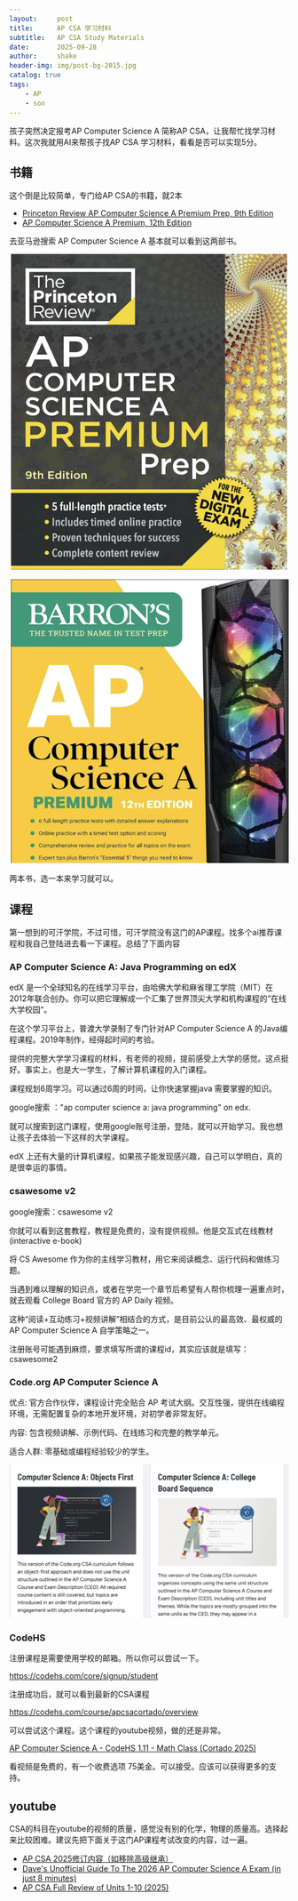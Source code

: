 ```yaml
---
layout:     post
title:      AP CSA 学习材料
subtitle:   AP CSA Study Materials
date:       2025-09-28
author:     shake
header-img: img/post-bg-2015.jpg
catalog: true
tags:
    - AP
    - son
---
```


孩子突然决定报考AP Computer Science A 简称AP CSA，让我帮忙找学习材料。这次我就用AI来帮孩子找AP CSA 学习材料，看看是否可以实现5分。

## 书籍

这个倒是比较简单，专门给AP CSA的书籍，就2本

* [Princeton Review AP Computer Science A Premium Prep, 9th Edition](https://www.amazon.com/Princeton-Review-Computer-Science-Premium/dp/0593518411/ref=sr_1_2?dib=eyJ2IjoiMSJ9.pGCN-sLr8VWP3D63Uqrmzr32isoy_6DeUoA7fRzddxYn7zuAz9vQjMzS12vlpI4-evHocQMarhpG3wa6uaK7dXZKqc4FxJ5tpDmVXFQiOXM5dt0EWLr42kfCZjhO_91jYJj4rwjWv8wu3rqmK3of21DS_PSZeipo3Irl8ifesWt3G0Vdex3mzU3x7D4N9PR5KS3gJvrD8D__VOIQR6iHhuKIfnBmzpboZtQpiyjSe_w.yas1V3hSjl_O7-JtUZ0KzMzEEBoch2N2BmecsIt0yiw&dib_tag=se&keywords=AP+Computer+Science+A&qid=1759029309&sr=8-2)
* [AP Computer Science A Premium, 12th Edition](https://www.amazon.com/Computer-Science-Premium-12th-Comprehensive/dp/1506291740/ref=sr_1_1?dib=eyJ2IjoiMSJ9.pGCN-sLr8VWP3D63Uqrmzr32isoy_6DeUoA7fRzddxYn7zuAz9vQjMzS12vlpI4-evHocQMarhpG3wa6uaK7dXZKqc4FxJ5tpDmVXFQiOXM5dt0EWLr42kfCZjhO_91jYJj4rwjWv8wu3rqmK3of21DS_PSZeipo3Irl8ifesWt3G0Vdex3mzU3x7D4N9PR5KS3gJvrD8D__VOIQR6iHhuKIfnBmzpboZtQpiyjSe_w.yas1V3hSjl_O7-JtUZ0KzMzEEBoch2N2BmecsIt0yiw&dib_tag=se&keywords=AP+Computer+Science+A&qid=1759029309&sr=8-1)

去亚马逊搜索 AP Computer Science A 基本就可以看到这两部书。

![9th](/img/2025/sep/9th.png "9th")

![12th](/img/2025/sep/12th.png "12th")

两本书，选一本来学习就可以。

## 课程

第一想到的可汗学院，不过可惜，可汗学院没有这门的AP课程。找多个ai推荐课程和我自己登陆进去看一下课程。总结了下面内容


### AP Computer Science A: Java Programming on edX

edX 是一个全球知名的在线学习平台，由哈佛大学和麻省理工学院（MIT）在2012年联合创办。你可以把它理解成一个汇集了世界顶尖大学和机构课程的“在线大学校园”。

在这个学习平台上，普渡大学录制了专门针对AP Computer Science A 的Java编程课程。2019年制作，经得起时间的考验。

提供的完整大学学习课程的材料，有老师的视频，提前感受上大学的感觉。这点挺好。事实上，也是大一学生，了解计算机课程的入门课程。

课程规划6周学习。可以通过6周的时间，让你快速掌握java 需要掌握的知识。

google搜索 ："ap computer science a: java programming" on edx.

就可以搜索到这门课程，使用google账号注册，登陆，就可以开始学习。我也想让孩子去体验一下这样的大学课程。

edX 上还有大量的计算机课程，如果孩子能发现感兴趣，自己可以学明白，真的是很幸运的事情。

### csawesome v2

google搜索：csawesome v2

你就可以看到这套教程，教程是免费的，没有提供视频。他是交互式在线教材 (interactive e-book)

将 CS Awesome 作为你的主线学习教材，用它来阅读概念、运行代码和做练习题。

当遇到难以理解的知识点，或者在学完一个章节后希望有人帮你梳理一遍重点时，就去观看 College Board 官方的 AP Daily 视频。

这种“阅读+互动练习+视频讲解”相结合的方式，是目前公认的最高效、最权威的 AP Computer Science A 自学策略之一。

注册账号可能遇到麻烦，要求填写所谓的课程id，其实应该就是填写：csawesome2



### Code.org AP Computer Science A

优点: 官方合作伙伴，课程设计完全贴合 AP 考试大纲。交互性强，提供在线编程环境，无需配置复杂的本地开发环境，对初学者非常友好。

内容: 包含视频讲解、示例代码、在线练习和完整的教学单元。

适合人群: 零基础或编程经验较少的学生。

![学习内容选择](/img/2025/sep/code.png "study content")


### CodeHS

注册课程是需要使用学校的邮箱。所以你可以尝试一下。

https://codehs.com/core/signup/student

注册成功后，就可以看到最新的CSA课程

https://codehs.com/course/apcsacortado/overview

可以尝试这个课程。这个课程的youtube视频，做的还是非常。

[AP Computer Science A - CodeHS 1.11 - Math Class (Cortado 2025)
](https://www.youtube.com/watch?v=yBQCixhe-x0&list=PLmwzeqwf733_c11PIESYrCx1X2y6oya1D)

看视频是免费的，有一个收费选项 75美金。可以接受。应该可以获得更多的支持。

## youtube

CSA的科目在youtube的视频的质量，感觉没有别的化学，物理的质量高。选择起来比较困难。建议先把下面关于这门AP课程考试改变的内容，过一遍。

* [AP CSA 2025修订内容（如移除高级继承）](https://www.youtube.com/watch?v=g8bHguSU0zk)
* [Dave's Unofficial Guide To The 2026 AP Computer Science A Exam (in just 8 minutes)
](https://www.youtube.com/watch?v=aRLDi2q-4WY&t=95s)
* [AP CSA Full Review of Units 1-10 (2025)
](https://www.youtube.com/watch?v=JiMZr_YMpZ4)